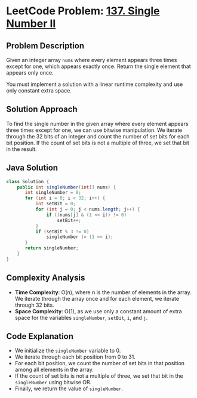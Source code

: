 # LeetCode Problem: [137. Single Number II](https://leetcode.com/problems/single-number-ii/)

## Problem Description

Given an integer array `nums` where every element appears three times except for one, which appears exactly once. Return the single element that appears only once.

You must implement a solution with a linear runtime complexity and use only constant extra space.

## Solution Approach


To find the single number in the given array where every element appears three times except for one, we can use bitwise manipulation. We iterate through the 32 bits of an integer and count the number of set bits for each bit position. If the count of set bits is not a multiple of three, we set that bit in the result.

## Java Solution

```java
class Solution {
    public int singleNumber(int[] nums) {
       int singleNumber = 0;
       for (int i = 0; i < 32; i++) {
           int setBit = 0;
           for (int j = 0; j < nums.length; j++) {
               if ((nums[j] & (1 << i)) != 0)
                   setBit++;
           }
           if (setBit % 3 != 0)
               singleNumber |= (1 << i);
       }
       return singleNumber;
    }
}
```

## Complexity Analysis

- **Time Complexity**: O(n), where n is the number of elements in the array. We iterate through the array once and for each element, we iterate through 32 bits.
- **Space Complexity**: O(1), as we use only a constant amount of extra space for the variables `singleNumber`, `setBit`, `i`, and `j`.

## Code Explanation
- We initialize the `singleNumber` variable to 0.
- We iterate through each bit position from 0 to 31.
- For each bit position, we count the number of set bits in that position among all elements in the array.
- If the count of set bits is not a multiple of three, we set that bit in the `singleNumber` using bitwise OR.
- Finally, we return the value of `singleNumber`.

